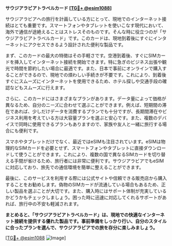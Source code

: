**サウジアラビアトラベルカード [[TG💪+ @esim1088](https://t.me/s/esim1088)]**

サウジアラビアへの旅行を計画している方にとって、現地でのインターネット接続はとても重要です。スマートフォンやタブレットを使いこなす現代において、海外で通信が途絶えることはストレスそのものです。そんな時に役立つのが「サウジアラビアトラベルカード」です。このカードは、現地到着後にすぐにインターネットにアクセスできるよう設計された便利な製品です。

まず、このカードの最大の特徴はその手軽さです。空港到着後、すぐにSIMカードを挿入してインターネット接続を開始できます。特に急ぎのビジネス出張や観光で時間を節約したい場合に最適です。また、日本で事前にオンラインで購入することができるので、現地での煩わしい手続きが不要です。これにより、到着後すぐにスムーズにインターネットを使用できるため、ホテル探しや交通手段の確認などもスムーズに行えます。

さらに、このカードにはさまざまなプランがあります。データ量によって価格が異なるため、自分のニーズに合わせて選ぶことができます。例えば、短期間の滞在であれば、少しだけデータを消費するプランでも十分ですが、長期間滞在やビジネス利用を考えている方は大容量プランを選ぶと安心です。また、複数のデバイスで同時に使用できるプランもありますので、家族や友人と一緒に旅行する場合にも便利です。

スマホやタブレットだけでなく、最近ではeSIMも注目されています。eSIMは物理的なSIMカードを必要とせず、スマートフォンやタブレットに直接ダウンロードして使うことができます。これにより、複数の国で異なるSIMカードを切り替える手間が省けるため、旅行者には非常に便利です。サウジアラビアでもeSIMに対応しており、旅先での通信環境を簡単に整えることができます。

最後に、このサービスを利用する際には公式サイトや信頼できる販売店から購入することをお勧めします。偽物のSIMカードが流通している場合もあるため、正しい製品を選ぶことが大切です。また、購入時にはサポート体制が充実しているかどうかもチェックしましょう。困った時に迅速に対応してくれるサポートがあれば、旅行中の不安も軽減されます。

**まとめると、「サウジアラビアトラベルカード」は、現地での快適なインターネット接続を提供する優れた製品です。事前準備をしっかり行い、自分のスタイルに合ったプランを選んで、サウジアラビアでの旅を存分に楽しみましょう。**

[[TG💪+ @esim1088](https://t.me/s/esim1088) ![Image](https://i.postimg.cc/Y0z9fWf4/image.png)]
